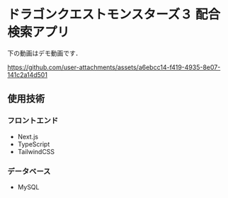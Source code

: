 # ドラゴンクエストモンスターズ３ 配合検索アプリ
下の動画はデモ動画です．

https://github.com/user-attachments/assets/a6ebcc14-f419-4935-8e07-141c2a14d501

## 使用技術
### フロントエンド
* Next.js
* TypeScript
* TailwindCSS
### データベース
* MySQL
